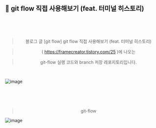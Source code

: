 

</br>


## 📌 git flow 직접 사용해보기 (feat. 터미널 히스토리)

</br>
</br>




</br>


<div align="center">

  > 블로그 글 [git flow] git flow 직접 사용해보기 (feat. 터미널 히스토리)
  
  > ( https://framecreator.tistory.com/25 )에 나오는 
  
  > git-flow 실행 코드와 branch 저장 레포지토리입니다.

</div>
</br>


![image](https://user-images.githubusercontent.com/65874705/146880858-2fc266bb-3dec-4b11-8498-e0c057d694f8.png)

</br>
</br>
</br>

 <div align="center">
  
 >   git-flow 
  
</div>


![image](https://user-images.githubusercontent.com/65874705/146883948-6c2f6542-eddc-4cdb-9c86-ced986fcfab7.png)

 
